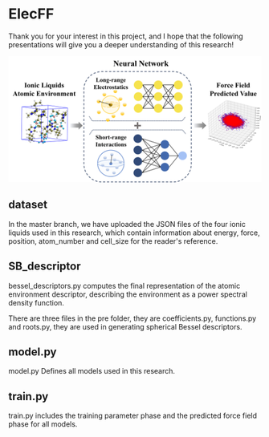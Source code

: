 # ElecFF

Thank you for your interest in this project, and I hope that the following presentations will give you a deeper understanding of this research!

![image](ElecFF.png)

## dataset

In the master branch, we have uploaded the JSON files of the four ionic liquids used in this research, which contain information about energy, force, position, atom_number and cell_size for the reader's reference.

## SB_descriptor

bessel_descriptors.py computes the final representation of the atomic environment descriptor, describing the environment as a power spectral density function.

There are three files in the pre folder, they are coefficients.py, functions.py and roots.py, they are used in generating spherical Bessel descriptors.

## model.py

model.py Defines all models used in this research.

## train.py

train.py includes the training parameter phase and the predicted force field phase for all models.

